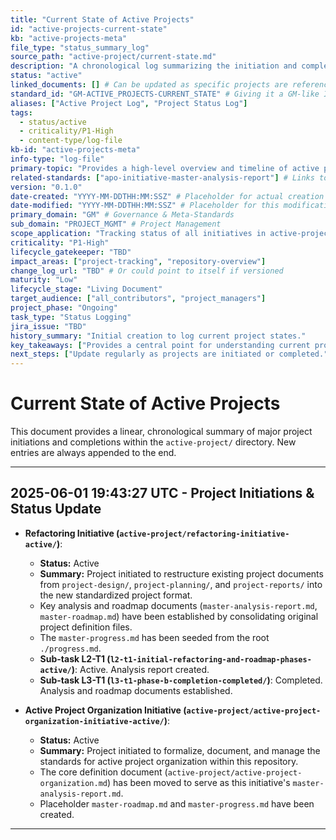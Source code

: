 ```yaml
---
title: "Current State of Active Projects"
id: "active-projects-current-state"
kb: "active-projects-meta"
file_type: "status_summary_log"
source_path: "active-project/current-state.md"
description: "A chronological log summarizing the initiation and completion of major projects and sub-levels within the active-project directory."
status: "active"
linked_documents: [] # Can be updated as specific projects are referenced
standard_id: "GM-ACTIVE_PROJECTS-CURRENT_STATE" # Giving it a GM-like ID
aliases: ["Active Project Log", "Project Status Log"]
tags:
  - status/active
  - criticality/P1-High
  - content-type/log-file
kb-id: "active-projects-meta"
info-type: "log-file"
primary-topic: "Provides a high-level overview and timeline of active project statuses."
related-standards: ["apo-initiative-master-analysis-report"] # Links to the APO initiative which defines how projects are run
version: "0.1.0"
date-created: "YYYY-MM-DDTHH:MM:SSZ" # Placeholder for actual creation
date-modified: "YYYY-MM-DDTHH:MM:SSZ" # Placeholder for this modification
primary_domain: "GM" # Governance & Meta-Standards
sub_domain: "PROJECT_MGMT" # Project Management
scope_application: "Tracking status of all initiatives in active-project/"
criticality: "P1-High"
lifecycle_gatekeeper: "TBD"
impact_areas: ["project-tracking", "repository-overview"]
change_log_url: "TBD" # Or could point to itself if versioned
maturity: "Low"
lifecycle_stage: "Living Document"
target_audience: ["all_contributors", "project_managers"]
project_phase: "Ongoing"
task_type: "Status Logging"
jira_issue: "TBD"
history_summary: "Initial creation to log current project states."
key_takeaways: ["Provides a central point for understanding current project activities."]
next_steps: ["Update regularly as projects are initiated or completed."]
---
```

# Current State of Active Projects

This document provides a linear, chronological summary of major project initiations and completions within the `active-project/` directory. New entries are always appended to the end.

---
## 2025-06-01 19:43:27 UTC - Project Initiations & Status Update

*   **Refactoring Initiative (`active-project/refactoring-initiative-active/`)**:
    *   **Status:** Active
    *   **Summary:** Project initiated to restructure existing project documents from `project-design/`, `project-planning/`, and `project-reports/` into the new standardized project format.
    *   Key analysis and roadmap documents (`master-analysis-report.md`, `master-roadmap.md`) have been established by consolidating original project definition files.
    *   The `master-progress.md` has been seeded from the root `./progress.md`.
    *   **Sub-task L2-T1 (`l2-t1-initial-refactoring-and-roadmap-phases-active/`)**: Active. Analysis report created.
    *   **Sub-task L3-T1 (`l3-t1-phase-b-completion-completed/`)**: Completed. Analysis and roadmap documents established.

*   **Active Project Organization Initiative (`active-project/active-project-organization-initiative-active/`)**:
    *   **Status:** Active
    *   **Summary:** Project initiated to formalize, document, and manage the standards for active project organization within this repository.
    *   The core definition document (`active-project/active-project-organization.md`) has been moved to serve as this initiative's `master-analysis-report.md`.
    *   Placeholder `master-roadmap.md` and `master-progress.md` have been created.
---
